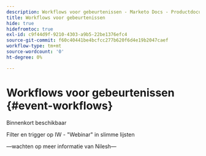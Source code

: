 ```yaml
---
description: Workflows voor gebeurtenissen - Marketo Docs - Productdocumentatie
title: Workflows voor gebeurtenissen
hide: true
hidefromtoc: true
exl-id: c9f44d9f-9210-4303-a9b5-22be1376efc4
source-git-commit: f60c40441be4bcfcc277b620f6d4e19b2047caef
workflow-type: tm+mt
source-wordcount: '0'
ht-degree: 0%

---
```


# Workflows voor gebeurtenissen {#event-workflows}

Binnenkort beschikbaar

Filter en trigger op IW - &quot;Webinar&quot; in slimme lijsten

—wachten op meer informatie van Nilesh—
